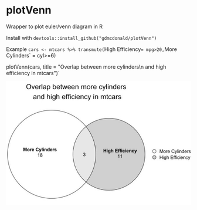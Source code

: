 # plotVenn
Wrapper to plot euler/venn diagram in R

Install with
`devtools::install_github("gdmcdonald/plotVenn")`

Example
`cars <- mtcars %>%
 transmute(`High Efficiency` = mpg>20,
           `More Cylinders` = cyl>=6)

plotVenn(cars, title = "Overlap between more cylinders\n and high efficiency in mtcars")`

![Example Euler Plot](ExampleEulerPlot.jpeg)

